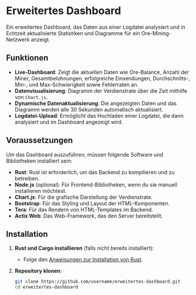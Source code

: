 # Erweitertes Dashboard

Ein erweitertes Dashboard, das Daten aus einer Logdatei analysiert und in Echtzeit aktualisierte Statistiken und Diagramme für ein Ore-Mining-Netzwerk anzeigt.

## Funktionen

- **Live-Dashboard**: Zeigt die aktuellen Daten wie Ore-Balance, Anzahl der Miner, Gesamtbelohnungen, erfolgreiche Einsendungen, Durchschnitts-, Min-, und Max-Schwierigkeit sowie Fehlerraten an.
- **Datenvisualisierung**: Diagramm der Verdienstrate über die Zeit mithilfe von `Chart.js`.
- **Dynamische Datenaktualisierung**: Die angezeigten Daten und das Diagramm werden alle 30 Sekunden automatisch aktualisiert.
- **Logdatei-Upload**: Ermöglicht das Hochladen einer Logdatei, die dann analysiert und im Dashboard angezeigt wird.

## Voraussetzungen

Um das Dashboard auszuführen, müssen folgende Software und Bibliotheken installiert sein:

- **Rust**: Rust ist erforderlich, um das Backend zu kompilieren und zu betreiben.
- **Node.js** (optional): Für Frontend-Bibliotheken, wenn du sie manuell installieren möchtest.
- **Chart.js**: Für die grafische Darstellung der Verdienstrate.
- **Bootstrap**: Für das Styling und Layout der HTML-Komponenten.
- **Tera**: Für das Rendern von HTML-Templates im Backend.
- **Actix Web**: Das Web-Framework, das den Server bereitstellt.

## Installation

1. **Rust und Cargo installieren** (falls nicht bereits installiert):
   - Folge den [Anweisungen zur Installation von Rust](https://www.rust-lang.org/tools/install).

2. **Repository klonen**:

   ```bash
   git clone https://github.com/username/erweitertes-dashboard.git
   cd erweitertes-dashboard

